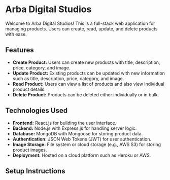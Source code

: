 # Arba Digital Studios

Welcome to Arba Digital Studios! This is a full-stack web application for managing products. Users can create, read, update, and delete products with ease.

## Features

- **Create Product:** Users can create new products with title, description, price, category, and image.
- **Update Product:** Existing products can be updated with new information such as title, description, price, category, and image.
- **Read Product:** Users can view a list of products and also view individual product details.
- **Delete Product:** Products can be deleted either individually or in bulk.

## Technologies Used

- **Frontend:** React.js for building the user interface.
- **Backend:** Node.js with Express.js for handling server logic.
- **Database:** MongoDB with Mongoose for storing product data.
- **Authentication:** JSON Web Tokens (JWT) for user authentication.
- **Image Storage:** File system or cloud storage (e.g., AWS S3) for storing product images.
- **Deployment:** Hosted on a cloud platform such as Heroku or AWS.

## Setup Instructions


